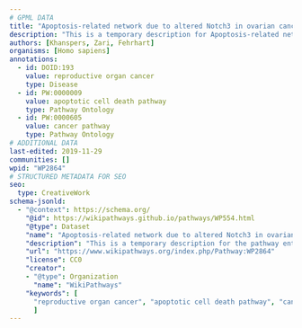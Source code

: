 ```yaml
---
# GPML DATA
title: "Apoptosis-related network due to altered Notch3 in ovarian cancer"
description: "This is a temporary description for Apoptosis-related network due to altered Notch3 in ovarian cancer"
authors: [Khanspers, Zari, Fehrhart]
organisms: [Homo sapiens]
annotations:
  - id: DOID:193
    value: reproductive organ cancer
    type: Disease
  - id: PW:0000009
    value: apoptotic cell death pathway
    type: Pathway Ontology
  - id: PW:0000605
    value: cancer pathway
    type: Pathway Ontology
# ADDITIONAL DATA
last-edited: 2019-11-29
communities: []
wpid: "WP2864"
# STRUCTURED METADATA FOR SEO
seo:
  type: CreativeWork
schema-jsonld:
  - "@context": https://schema.org/
    "@id": https://wikipathways.github.io/pathways/WP554.html
    "@type": Dataset
    "name": "Apoptosis-related network due to altered Notch3 in ovarian cancer"
    "description": "This is a temporary description for the pathway entitled: Apoptosis-related network due to altered Notch3 in ovarian cancer"
    "url": "https://www.wikipathways.org/index.php/Pathway:WP2864"
    "license": CC0
    "creator":
    - "@type": Organization
      "name": "WikiPathways"
    "keywords": [
      "reproductive organ cancer", "apoptotic cell death pathway", "cancer pathway",
      ]
---
```

